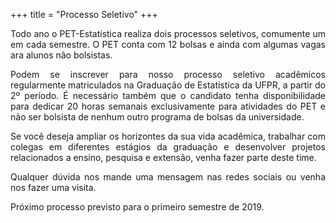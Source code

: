 +++
title = "Processo Seletivo"
+++  
  
<p align="justify">Todo ano o PET-Estatística realiza dois processos seletivos, 
comumente um em cada semestre. O PET conta com 12 bolsas e ainda com algumas 
vagas ara alunos não bolsistas.</p>
  
<p align="justify">Podem se inscrever para nosso processo seletivo acadêmicos 
regularmente matriculados na Graduação de Estatística da UFPR, a partir 
do 2º período. É necessário também que o candidato tenha disponibilidade 
para dedicar 20 horas semanais exclusivamente para atividades do PET e não 
ser bolsista de nenhum outro programa de bolsas da universidade.</p>
  
<p align="justify">Se você deseja ampliar os horizontes da sua vida acadêmica, 
trabalhar com colegas em diferentes estágios da graduação e desenvolver 
projetos relacionados a ensino, pesquisa e extensão, venha fazer parte deste 
time.</p> 
  
<p align="justify">Qualquer dúvida nos mande uma mensagem nas redes sociais 
ou venha nos fazer uma visita.</p>
  
Próximo processo previsto para o primeiro semestre de 2019.
  
  
